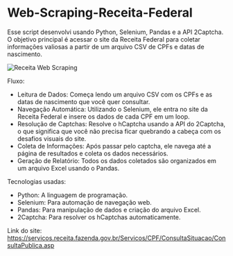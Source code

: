 # Web-Scraping-Receita-Federal
Esse script desenvolvi usando Python, Selenium, Pandas e a API 2Captcha. O objetivo principal é acessar o site da Receita Federal para coletar informações valiosas a partir de um arquivo CSV de CPFs e datas de nascimento.

![Receita Web Scraping](https://github.com/joaoacf1/Web-Scraping-Receita-Federal/assets/72554649/e900abfc-2234-46a9-9789-3dd33bd3ab13)

Fluxo:

- Leitura de Dados: Começa lendo um arquivo CSV com os CPFs e as datas de nascimento que você quer consultar.
- Navegação Automática: Utilizando o Selenium, ele entra no site da Receita Federal e insere os dados de cada CPF em um loop.
- Resolução de Captchas: Resolve o hCaptcha usando a API do 2Captcha, o que significa que você não precisa ficar quebrando a cabeça com os desafios visuais do site.
- Coleta de Informações: Após passar pelo captcha, ele navega até a página de resultados e coleta os dados necessários.
- Geração de Relatório: Todos os dados coletados são organizados em um arquivo Excel usando o Pandas.

Tecnologias usadas:

- Python: A linguagem de programação.
- Selenium: Para automação de navegação web.
- Pandas: Para manipulação de dados e criação do arquivo Excel.
- 2Captcha: Para resolver os hCaptchas automaticamente.


Link do site: https://servicos.receita.fazenda.gov.br/Servicos/CPF/ConsultaSituacao/ConsultaPublica.asp
